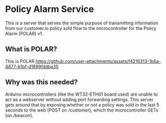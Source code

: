 # Policy Alarm Service
This is a server that serves the simple purpose of transmitting information from our customer.io policy sold flow to the microcontroller for the Policy Alarm (POLAR) v1.

## What is POLAR?
This is POLAR
https://github.com/user-attachments/assets/f4216313-1b6a-4877-b1bf-d1899fddba35

## Why was this needed?
Arduino microcontrollers (like the WT32-ETH01 board used) are unable to act as a webserver without adding port forwarding settings. This server gets around that by exposing whether or not a policy was sold in the last 5 seconds to the web (POST on /customer), which the microcontroller GETs (on /beacon).
